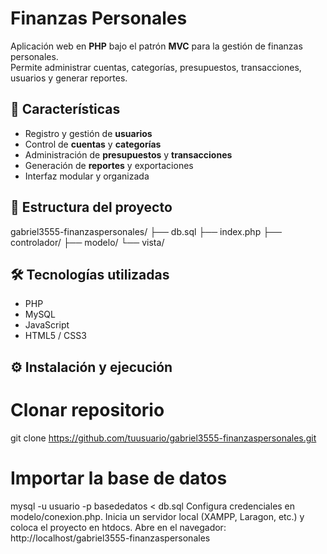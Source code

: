 # Finanzas Personales  

Aplicación web en **PHP** bajo el patrón **MVC** para la gestión de finanzas personales.  
Permite administrar cuentas, categorías, presupuestos, transacciones, usuarios y generar reportes.  

## 🚀 Características  
- Registro y gestión de **usuarios**  
- Control de **cuentas** y **categorías**  
- Administración de **presupuestos** y **transacciones**  
- Generación de **reportes** y exportaciones  
- Interfaz modular y organizada  

## 📂 Estructura del proyecto  

gabriel3555-finanzaspersonales/
├── db.sql
├── index.php
├── controlador/
├── modelo/
└── vista/

## 🛠️ Tecnologías utilizadas  
- PHP  
- MySQL  
- JavaScript  
- HTML5 / CSS3  

## ⚙️ Instalación y ejecución  

# Clonar repositorio
git clone https://github.com/tuusuario/gabriel3555-finanzaspersonales.git

# Importar la base de datos
mysql -u usuario -p basededatos < db.sql
Configura credenciales en modelo/conexion.php.
Inicia un servidor local (XAMPP, Laragon, etc.) y coloca el proyecto en htdocs.
Abre en el navegador:
http://localhost/gabriel3555-finanzaspersonales
